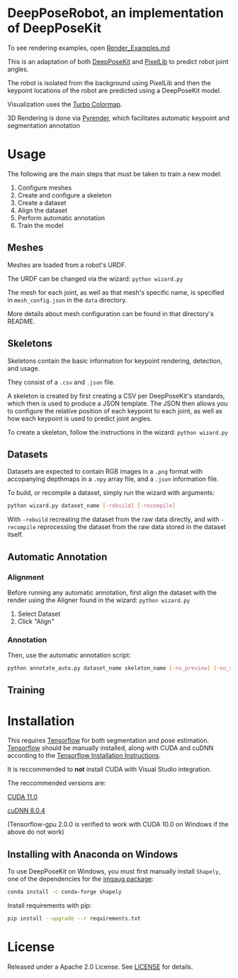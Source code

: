 # DeepPoseRobot, an implementation of DeepPoseKit

To see rendering examples, open [Render_Examples.md](https://github.com/AdamExley/DeepPoseRobot/blob/main/Render_Examples.md)

This is an adaptation of both [DeepPoseKit](https://deepposekit.org) and [PixelLib](https://github.com/ayoolaolafenwa/PixelLib) to predict robot joint angles.

The robot is isolated from the background using PixelLib and then the keypoint locations of the robot are predicted using a DeepPoseKit model.

Visualization uses the [Turbo Colormap](https://ai.googleblog.com/2019/08/turbo-improved-rainbow-colormap-for.html).

3D Rendering is done via [Pyrender](https://github.com/mmatl/pyrender), which facilitates automatic keypoint and segmentation annotation

# Usage

The following are the main steps that must be taken to train a new model:
1. Configure meshes
2. Create and configure a skeleton
3. Create a dataset
4. Align the dataset
5. Perform automatic annotation
6. Train the model

## Meshes

Meshes are loaded from a robot's URDF.

The URDF can be changed via the wizard: ```python wizard.py```

The mesh for each joint, as well as that mesh's specific name, is specified in ```mesh_config.json``` in the ```data``` directory.

More details about mesh configuration can be found in that directory's README.

## Skeletons

Skeletons contain the basic information for keypoint rendering, detection, and usage.

They consist of a ```.csv``` and ```.json``` file.

A skeleton is created by first creating a CSV per DeepPoseKit's standards, which then is used to produce a JSON template. The JSON then allows you to configure the relative position of each keypoint to each joint, as well as how each keypoint is used to predict joint angles.

To create a skeleton, follow the instructions in the wizard: ```python wizard.py```

## Datasets

Datasets are expected to contain RGB images in a ```.png``` format with accopanying depthmaps in a ```.npy``` array file, and a ```.json``` information file.

To build, or recompile a dataset, simply run the wizard with arguments:
```bash
python wizard.py dataset_name [-rebuild] [-recompile]
```
With ```-rebuild``` recreating the dataset from the raw data directly, and with ```-recompile``` reprocessing the dataset from the raw data stored in the dataset itself.

## Automatic Annotation

### Alignment

Before running any automatic annotation, first align the dataset with the render using the Aligner found in the wizard: ```python wizard.py```

1. Select Dataset
2. Click "Align"

### Annotation

Then, use the automatic annotation script:

```bash
python annotate_auto.py dataset_name skeleton_name [-no_preview] [-no_seg] [-no_key]
```

## Training




# Installation

This requires [Tensorflow](https://github.com/tensorflow/tensorflow) for both segmentation and pose estimation. [Tensorflow](https://github.com/tensorflow/tensorflow) should be manually installed, along with CUDA and cuDNN according to the [Tensorflow Installation Instructions](https://www.tensorflow.org/install).

It is reccommended to **not** install CUDA with Visual Studio integration.

The reccommended versions are:

[CUDA 11.0](https://developer.nvidia.com/cuda-11.0-download-archive)

[cuDNN 8.0.4](https://developer.nvidia.com/rdp/cudnn-archive)

(Tensorflow-gpu 2.0.0 is verified to work with CUDA 10.0 on Windows if the above do not work)

## Installing with Anaconda on Windows

To use DeepPoseKit on Windows, you must first manually install `Shapely`, one of the dependencies for the [imgaug package](https://github.com/aleju/imgaug):
```bash
conda install -c conda-forge shapely
```

Install requirements with pip:
```bash
pip install --upgrade --r requirements.txt
```


# License

Released under a Apache 2.0 License. See [LICENSE](https://github.com/jgraving/deepposekit/blob/master/LICENSE) for details.
